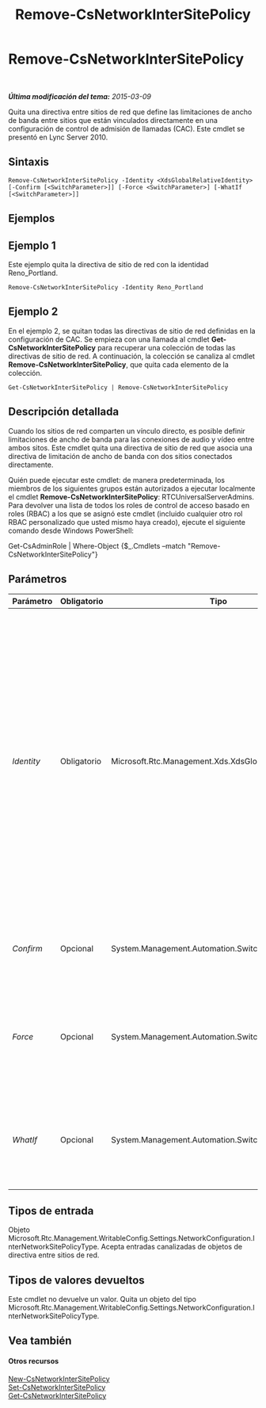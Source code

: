 ﻿---
title: Remove-CsNetworkInterSitePolicy
TOCTitle: Remove-CsNetworkInterSitePolicy
ms:assetid: daf1afc8-cce4-4192-8ba4-05d26817198e
ms:mtpsurl: https://technet.microsoft.com/es-es/library/Gg398963(v=OCS.15)
ms:contentKeyID: 48276888
ms.date: 01/07/2017
mtps_version: v=OCS.15
ms.translationtype: HT
---

# Remove-CsNetworkInterSitePolicy

 

_**Última modificación del tema:** 2015-03-09_

Quita una directiva entre sitios de red que define las limitaciones de ancho de banda entre sitios que están vinculados directamente en una configuración de control de admisión de llamadas (CAC). Este cmdlet se presentó en Lync Server 2010.

## Sintaxis

    Remove-CsNetworkInterSitePolicy -Identity <XdsGlobalRelativeIdentity> [-Confirm [<SwitchParameter>]] [-Force <SwitchParameter>] [-WhatIf [<SwitchParameter>]]

## Ejemplos

## Ejemplo 1

Este ejemplo quita la directiva de sitio de red con la identidad Reno\_Portland.

    Remove-CsNetworkInterSitePolicy -Identity Reno_Portland

## Ejemplo 2

En el ejemplo 2, se quitan todas las directivas de sitio de red definidas en la configuración de CAC. Se empieza con una llamada al cmdlet **Get-CsNetworkInterSitePolicy** para recuperar una colección de todas las directivas de sitio de red. A continuación, la colección se canaliza al cmdlet **Remove-CsNetworkInterSitePolicy**, que quita cada elemento de la colección.

    Get-CsNetworkInterSitePolicy | Remove-CsNetworkInterSitePolicy

## Descripción detallada

Cuando los sitios de red comparten un vínculo directo, es posible definir limitaciones de ancho de banda para las conexiones de audio y vídeo entre ambos sitos. Este cmdlet quita una directiva de sitio de red que asocia una directiva de limitación de ancho de banda con dos sitios conectados directamente.

Quién puede ejecutar este cmdlet: de manera predeterminada, los miembros de los siguientes grupos están autorizados a ejecutar localmente el cmdlet **Remove-CsNetworkInterSitePolicy**: RTCUniversalServerAdmins. Para devolver una lista de todos los roles de control de acceso basado en roles (RBAC) a los que se asignó este cmdlet (incluido cualquier otro rol RBAC personalizado que usted mismo haya creado), ejecute el siguiente comando desde Windows PowerShell:

Get-CsAdminRole | Where-Object {$\_.Cmdlets –match "Remove-CsNetworkInterSitePolicy"}

## Parámetros


<table>
<colgroup>
<col style="width: 25%" />
<col style="width: 25%" />
<col style="width: 25%" />
<col style="width: 25%" />
</colgroup>
<thead>
<tr class="header">
<th>Parámetro</th>
<th>Obligatorio</th>
<th>Tipo</th>
<th>Descripción</th>
</tr>
</thead>
<tbody>
<tr class="odd">
<td><p><em>Identity</em></p></td>
<td><p>Obligatorio</p></td>
<td><p>Microsoft.Rtc.Management.Xds.XdsGlobalRelativeIdentity</p></td>
<td><p>Identificador único de la directiva de sitio de red que se quiere quitar. Las directivas de sitio de red se crean únicamente en el ámbito global, de modo que este identificador no necesita especificar ningún ámbito. En lugar de ello, contiene una cadena que es un nombre único que identifica la directiva de sitio.</p></td>
</tr>
<tr class="even">
<td><p><em>Confirm</em></p></td>
<td><p>Opcional</p></td>
<td><p>System.Management.Automation.SwitchParameter</p></td>
<td><p>Se le pedirá confirmación antes de ejecutar el comando.</p></td>
</tr>
<tr class="odd">
<td><p><em>Force</em></p></td>
<td><p>Opcional</p></td>
<td><p>System.Management.Automation.SwitchParameter</p></td>
<td><p>Suprime los mensajes de confirmación que, de lo contrario, se mostrarían antes de realizar cambios.</p></td>
</tr>
<tr class="even">
<td><p><em>WhatIf</em></p></td>
<td><p>Opcional</p></td>
<td><p>System.Management.Automation.SwitchParameter</p></td>
<td><p>Describe qué sucedería si se ejecutara el comando sin ejecutarlo realmente.</p></td>
</tr>
</tbody>
</table>


## Tipos de entrada

Objeto Microsoft.Rtc.Management.WritableConfig.Settings.NetworkConfiguration.InterNetworkSitePolicyType. Acepta entradas canalizadas de objetos de directiva entre sitios de red.

## Tipos de valores devueltos

Este cmdlet no devuelve un valor. Quita un objeto del tipo Microsoft.Rtc.Management.WritableConfig.Settings.NetworkConfiguration.InterNetworkSitePolicyType.

## Vea también

#### Otros recursos

[New-CsNetworkInterSitePolicy](new-csnetworkintersitepolicy.md)  
[Set-CsNetworkInterSitePolicy](set-csnetworkintersitepolicy.md)  
[Get-CsNetworkInterSitePolicy](get-csnetworkintersitepolicy.md)

